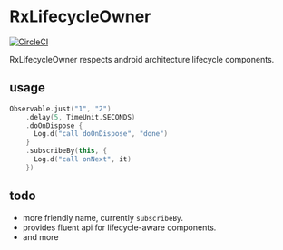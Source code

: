 # RxLifecycleOwner

[![CircleCI](https://circleci.com/gh/satoshun/RxLifecycleOwner/tree/master.svg?style=svg)](https://circleci.com/gh/satoshun/RxLifecycleOwner/tree/master)

RxLifecycleOwner respects android architecture lifecycle components.


## usage

```kotlin
Observable.just("1", "2")
    .delay(5, TimeUnit.SECONDS)
    .doOnDispose {
      Log.d("call doOnDispose", "done")
    }
    .subscribeBy(this, {
      Log.d("call onNext", it)
    })
```


## todo

- more friendly name, currently `subscribeBy`.
- provides fluent api for lifecycle-aware components.
- and more
